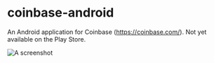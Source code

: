 coinbase-android
================

An Android application for Coinbase (https://coinbase.com/). Not yet available on the Play Store.

![A screenshot](http://i.imgur.com/g6MBdPy.png?1)

